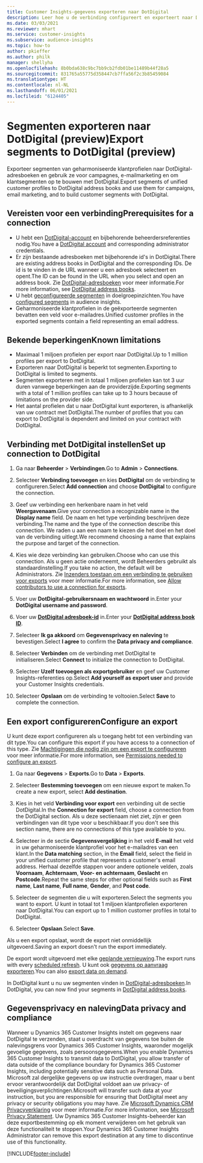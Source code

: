 ```yaml
---
title: Customer Insights-gegevens exporteren naar DotDigital
description: Leer hoe u de verbinding configureert en exporteert naar DotDigital.
ms.date: 03/03/2021
ms.reviewer: mhart
ms.service: customer-insights
ms.subservice: audience-insights
ms.topic: how-to
author: pkieffer
ms.author: philk
manager: shellyha
ms.openlocfilehash: 8b0bda638c9bc7bb9cb2fdb01be11489b44f28a5
ms.sourcegitcommit: 831765a55775d358447cb7ffa56f2c3b85459084
ms.translationtype: HT
ms.contentlocale: nl-NL
ms.lasthandoff: 06/01/2021
ms.locfileid: "6124405"
---
```

# <a name="export-segments-to-dotdigital-preview"></a><span data-ttu-id="13f74-103">Segmenten exporteren naar DotDigital (preview)</span><span class="sxs-lookup"><span data-stu-id="13f74-103">Export segments to DotDigital (preview)</span></span>

<span data-ttu-id="13f74-104">Exporteer segmenten van geharmoniseerde klantprofielen naar DotDigital-adresboeken en gebruik ze voor campagnes, e-mailmarketing en om klantsegmenten op te bouwen met DotDigital.</span><span class="sxs-lookup"><span data-stu-id="13f74-104">Export segments of unified customer profiles to DotDigital address books and use them for campaigns, email marketing, and to build customer segments with DotDigital.</span></span> 

## <a name="prerequisites-for-a-connection"></a><span data-ttu-id="13f74-105">Vereisten voor een verbinding</span><span class="sxs-lookup"><span data-stu-id="13f74-105">Prerequisites for a connection</span></span>

-   <span data-ttu-id="13f74-106">U hebt een [DotDigital-account](https://dotdigital.com/) en bijbehorende beheerdersreferenties nodig.</span><span class="sxs-lookup"><span data-stu-id="13f74-106">You have a [DotDigital account](https://dotdigital.com/) and corresponding administrator credentials.</span></span>
-   <span data-ttu-id="13f74-107">Er zijn bestaande adresboeken met bijbehorende id's in DotDigital.</span><span class="sxs-lookup"><span data-stu-id="13f74-107">There are existing address books in DotDigital and the corresponding IDs.</span></span> <span data-ttu-id="13f74-108">De id is te vinden in de URL wanneer u een adresboek selecteert en opent.</span><span class="sxs-lookup"><span data-stu-id="13f74-108">The ID can be found in the URL when you select and open an address book.</span></span> <span data-ttu-id="13f74-109">Zie [DotDigital-adresboeken](https://support.dotdigital.com/hc/articles/212211968-Creating-an-address-book) voor meer informatie.</span><span class="sxs-lookup"><span data-stu-id="13f74-109">For more information, see [DotDigital address books](https://support.dotdigital.com/hc/articles/212211968-Creating-an-address-book).</span></span>
-   <span data-ttu-id="13f74-110">U hebt [geconfigureerde segmenten](segments.md) in doelgroepinzichten.</span><span class="sxs-lookup"><span data-stu-id="13f74-110">You have [configured segments](segments.md) in audience insights.</span></span>
-   <span data-ttu-id="13f74-111">Geharmoniseerde klantprofielen in de geëxporteerde segmenten bevatten een veld voor e-mailadres.</span><span class="sxs-lookup"><span data-stu-id="13f74-111">Unified customer profiles in the exported segments contain a field representing an email address.</span></span>

## <a name="known-limitations"></a><span data-ttu-id="13f74-112">Bekende beperkingen</span><span class="sxs-lookup"><span data-stu-id="13f74-112">Known limitations</span></span>

- <span data-ttu-id="13f74-113">Maximaal 1 miljoen profielen per export naar DotDigital.</span><span class="sxs-lookup"><span data-stu-id="13f74-113">Up to 1 million profiles per export to DotDigital.</span></span>
- <span data-ttu-id="13f74-114">Exporteren naar DotDigital is beperkt tot segmenten.</span><span class="sxs-lookup"><span data-stu-id="13f74-114">Exporting to DotDigital is limited to segments.</span></span>
- <span data-ttu-id="13f74-115">Segmenten exporteren met in totaal 1 miljoen profielen kan tot 3 uur duren vanwege beperkingen aan de providerzijde.</span><span class="sxs-lookup"><span data-stu-id="13f74-115">Exporting segments with a total of 1 million profiles can take up to 3 hours because of limitations on the provider side.</span></span> 
- <span data-ttu-id="13f74-116">Het aantal profielen dat u naar DotDigital kunt exporteren, is afhankelijk van uw contract met DotDigital.</span><span class="sxs-lookup"><span data-stu-id="13f74-116">The number of profiles that you can export to DotDigital is dependent and limited on your contract with DotDigital.</span></span>

## <a name="set-up-connection-to-dotdigital"></a><span data-ttu-id="13f74-117">Verbinding met DotDigital instellen</span><span class="sxs-lookup"><span data-stu-id="13f74-117">Set up connection to DotDigital</span></span>

1. <span data-ttu-id="13f74-118">Ga naar **Beheerder** > **Verbindingen**.</span><span class="sxs-lookup"><span data-stu-id="13f74-118">Go to **Admin** > **Connections**.</span></span>

1. <span data-ttu-id="13f74-119">Selecteer **Verbinding toevoegen** en kies **DotDigital** om de verbinding te configureren.</span><span class="sxs-lookup"><span data-stu-id="13f74-119">Select **Add connection** and choose **DotDigital** to configure the connection.</span></span>

1. <span data-ttu-id="13f74-120">Geef uw verbinding een herkenbare naam in het veld **Weergavenaam**.</span><span class="sxs-lookup"><span data-stu-id="13f74-120">Give your connection a recognizable name in the **Display name** field.</span></span> <span data-ttu-id="13f74-121">De naam en het type verbinding beschrijven deze verbinding.</span><span class="sxs-lookup"><span data-stu-id="13f74-121">The name and the type of the connection describe this connection.</span></span> <span data-ttu-id="13f74-122">We raden u aan een naam te kiezen die het doel en het doel van de verbinding uitlegt.</span><span class="sxs-lookup"><span data-stu-id="13f74-122">We recommend choosing a name that explains the purpose and target of the connection.</span></span>

1. <span data-ttu-id="13f74-123">Kies wie deze verbinding kan gebruiken.</span><span class="sxs-lookup"><span data-stu-id="13f74-123">Choose who can use this connection.</span></span> <span data-ttu-id="13f74-124">Als u geen actie onderneemt, wordt Beheerders gebruikt als standaardinstelling.</span><span class="sxs-lookup"><span data-stu-id="13f74-124">If you take no action, the default will be Administrators.</span></span> <span data-ttu-id="13f74-125">Zie [Inzenders toestaan om een verbinding te gebruiken voor exports](connections.md#allow-contributors-to-use-a-connection-for-exports) voor meer informatie.</span><span class="sxs-lookup"><span data-stu-id="13f74-125">For more information, see [Allow contributors to use a connection for exports](connections.md#allow-contributors-to-use-a-connection-for-exports).</span></span>

1. <span data-ttu-id="13f74-126">Voer uw **DotDigital-gebruikersnaam en wachtwoord** in.</span><span class="sxs-lookup"><span data-stu-id="13f74-126">Enter your **DotDigital username and password**.</span></span>

1. <span data-ttu-id="13f74-127">Voer uw **[DotDigital adresboek-id](https://support.dotdigital.com/hc/articles/212211968-Creating-an-address-book)** in.</span><span class="sxs-lookup"><span data-stu-id="13f74-127">Enter your **[DotDigital address book ID](https://support.dotdigital.com/hc/articles/212211968-Creating-an-address-book)**.</span></span>

1. <span data-ttu-id="13f74-128">Selecteer **Ik ga akkoord** om **Gegevensprivacy en naleving** te bevestigen.</span><span class="sxs-lookup"><span data-stu-id="13f74-128">Select **I agree** to confirm the **Data privacy and compliance**.</span></span>

1. <span data-ttu-id="13f74-129">Selecteer **Verbinden** om de verbinding met DotDigital te initialiseren.</span><span class="sxs-lookup"><span data-stu-id="13f74-129">Select **Connect** to initialize the connection to DotDigital.</span></span>

1. <span data-ttu-id="13f74-130">Selecteer **Uzelf toevoegen als exportgebruiker** en geef uw Customer Insights-referenties op.</span><span class="sxs-lookup"><span data-stu-id="13f74-130">Select **Add yourself as export user** and provide your Customer Insights credentials.</span></span>

1. <span data-ttu-id="13f74-131">Selecteer **Opslaan** om de verbinding te voltooien.</span><span class="sxs-lookup"><span data-stu-id="13f74-131">Select **Save** to complete the connection.</span></span> 

## <a name="configure-an-export"></a><span data-ttu-id="13f74-132">Een export configureren</span><span class="sxs-lookup"><span data-stu-id="13f74-132">Configure an export</span></span>

<span data-ttu-id="13f74-133">U kunt deze export configureren als u toegang hebt tot een verbinding van dit type.</span><span class="sxs-lookup"><span data-stu-id="13f74-133">You can configure this export if you have access to a connection of this type.</span></span> <span data-ttu-id="13f74-134">Zie [Machtigingen die nodig zijn om een export te configureren](export-destinations.md#set-up-a-new-export) voor meer informatie.</span><span class="sxs-lookup"><span data-stu-id="13f74-134">For more information, see [Permissions needed to configure an export](export-destinations.md#set-up-a-new-export).</span></span>

1. <span data-ttu-id="13f74-135">Ga naar **Gegevens** > **Exports**.</span><span class="sxs-lookup"><span data-stu-id="13f74-135">Go to **Data** > **Exports**.</span></span>

1. <span data-ttu-id="13f74-136">Selecteer **Bestemming toevoegen** om een nieuwe export te maken.</span><span class="sxs-lookup"><span data-stu-id="13f74-136">To create a new export, select **Add destination**.</span></span>

1. <span data-ttu-id="13f74-137">Kies in het veld **Verbinding voor export** een verbinding uit de sectie DotDigital.</span><span class="sxs-lookup"><span data-stu-id="13f74-137">In the **Connection for export** field, choose a connection from the DotDigital section.</span></span> <span data-ttu-id="13f74-138">Als u deze sectienaam niet ziet, zijn er geen verbindingen van dit type voor u beschikbaar.</span><span class="sxs-lookup"><span data-stu-id="13f74-138">If you don't see this section name, there are no connections of this type available to you.</span></span>


1. <span data-ttu-id="13f74-139">Selecteer in de sectie **Gegevensvergelijking** in het veld **E-mail** het veld in uw geharmoniseerde klantprofiel voor het e-mailadres van een klant.</span><span class="sxs-lookup"><span data-stu-id="13f74-139">In the **Data matching** section, in the **Email** field, select the field in your unified customer profile that represents a customer's email address.</span></span> <span data-ttu-id="13f74-140">Herhaal dezelfde stappen voor andere optionele velden, zoals **Voornaam**, **Achternaam**, **Voor- en achternaam**, **Geslacht** en **Postcode**.</span><span class="sxs-lookup"><span data-stu-id="13f74-140">Repeat the same steps for other optional fields such as **First name**, **Last name**, **Full name**, **Gender**, and **Post code**.</span></span>

1. <span data-ttu-id="13f74-141">Selecteer de segmenten die u wilt exporteren.</span><span class="sxs-lookup"><span data-stu-id="13f74-141">Select the segments you want to export.</span></span> <span data-ttu-id="13f74-142">U kunt in totaal tot 1 miljoen klantprofielen exporteren naar DotDigital.</span><span class="sxs-lookup"><span data-stu-id="13f74-142">You can export up to 1 million customer profiles in total to DotDigital.</span></span>

1. <span data-ttu-id="13f74-143">Selecteer **Opslaan**.</span><span class="sxs-lookup"><span data-stu-id="13f74-143">Select **Save**.</span></span>

<span data-ttu-id="13f74-144">Als u een export opslaat, wordt de export niet onmiddellijk uitgevoerd.</span><span class="sxs-lookup"><span data-stu-id="13f74-144">Saving an export doesn't run the export immediately.</span></span>

<span data-ttu-id="13f74-145">De export wordt uitgevoerd met elke [geplande vernieuwing](system.md#schedule-tab).</span><span class="sxs-lookup"><span data-stu-id="13f74-145">The export runs with every [scheduled refresh](system.md#schedule-tab).</span></span> <span data-ttu-id="13f74-146">U kunt ook [gegevens op aanvraag exporteren](export-destinations.md#run-exports-on-demand).</span><span class="sxs-lookup"><span data-stu-id="13f74-146">You can also [export data on demand](export-destinations.md#run-exports-on-demand).</span></span> 
 
<span data-ttu-id="13f74-147">In DotDigital kunt u nu uw segmenten vinden in [DotDigital-adresboeken](https://support.dotdigital.com/hc/articles/212211968-Creating-an-address-book).</span><span class="sxs-lookup"><span data-stu-id="13f74-147">In DotDigital, you can now find your segments in [DotDigital address books](https://support.dotdigital.com/hc/articles/212211968-Creating-an-address-book).</span></span>


## <a name="data-privacy-and-compliance"></a><span data-ttu-id="13f74-148">Gegevensprivacy en naleving</span><span class="sxs-lookup"><span data-stu-id="13f74-148">Data privacy and compliance</span></span>

<span data-ttu-id="13f74-149">Wanneer u Dynamics 365 Customer Insights instelt om gegevens naar DotDigital te verzenden, staat u overdracht van gegevens toe buiten de nalevingsgrens voor Dynamics 365 Customer Insights, waaronder mogelijk gevoelige gegevens, zoals persoonsgegevens.</span><span class="sxs-lookup"><span data-stu-id="13f74-149">When you enable Dynamics 365 Customer Insights to transmit data to DotDigital, you allow transfer of data outside of the compliance boundary for Dynamics 365 Customer Insights, including potentially sensitive data such as Personal Data.</span></span> <span data-ttu-id="13f74-150">Microsoft zal dergelijke gegevens op uw instructie overdragen, maar u bent ervoor verantwoordelijk dat DotDigital voldoet aan uw privacy- of beveiligingsverplichtingen.</span><span class="sxs-lookup"><span data-stu-id="13f74-150">Microsoft will transfer such data at your instruction, but you are responsible for ensuring that DotDigital meet any privacy or security obligations you may have.</span></span> <span data-ttu-id="13f74-151">Zie [Microsoft Dynamics CRM Privacyverklaring](https://go.microsoft.com/fwlink/?linkid=396732) voor meer informatie.</span><span class="sxs-lookup"><span data-stu-id="13f74-151">For more information, see [Microsoft Privacy Statement](https://go.microsoft.com/fwlink/?linkid=396732).</span></span>
<span data-ttu-id="13f74-152">Uw Dynamics 365 Customer Insights-beheerder kan deze exportbestemming op elk moment verwijderen om het gebruik van deze functionaliteit te stoppen.</span><span class="sxs-lookup"><span data-stu-id="13f74-152">Your Dynamics 365 Customer Insights Administrator can remove this export destination at any time to discontinue use of this functionality.</span></span>


[!INCLUDE[footer-include](../includes/footer-banner.md)]

